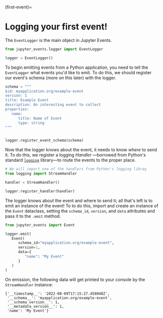(first-event)=

# Logging your first event!

The `EventLogger` is the main object in Jupyter Events.

```python
from jupyter_events.logger import EventLogger

logger = EventLogger()
```

To begin emitting events from a Python application, you need to tell the `EventLogger` what events you'd like to emit. To do this, we should register our event's schema (more on this later) with the logger.

```python
schema = """
$id: myapplication.org/example-event
version: 1
title: Example Event
description: An interesting event to collect
properties:
   name:
      title: Name of Event
      type: string
"""


logger.register_event_schema(schema)
```

Now that the logger knows about the event, it needs to know _where_ to send it. To do this, we register a logging _Handler_ —borrowed from Python's standard [`logging`](https://docs.python.org/3/library/logging.html) library—to route the events to the proper place.

```python
# We will import one of the handlers from Python's logging libray
from logging import StreamHandler

handler = StreamHandler()

logger.register_handler(handler)
```

The logger knows about the event and where to send it; all that's left is to emit an instance of the event! To to do this, import and create an instance of the `Event` dataclass, setting the `schema_id`, `version`, and `data` attributes and pass it to the `.emit` method.

```python
from jupyter_events import Event

logger.emit(
   Event(
      schema_id="myapplication.org/example-event",
      version=1,
      data={
         "name": "My Event"
      }
   )
)
```

On emission, the following data will get printed to your console by the `StreamHandler` instance:

```
{'__timestamp__': '2022-08-09T17:15:27.458048Z',
 '__schema__': 'myapplication.org/example-event',
 '__schema_version__': 1,
 '__metadata_version__': 1,
 'name': 'My Event'}
```
